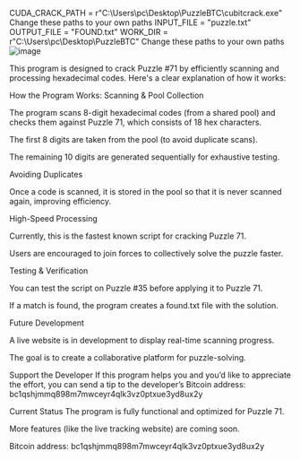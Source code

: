 CUDA_CRACK_PATH = r"C:\Users\pc\Desktop\PuzzleBTC\cubitcrack.exe" Change these paths to your own paths
INPUT_FILE = "puzzle.txt"
OUTPUT_FILE = "FOUND.txt"
WORK_DIR = r"C:\Users\pc\Desktop\PuzzleBTC" Change these paths to your own paths
![image](https://github.com/user-attachments/assets/6bcaf4fa-8f7d-4dbb-9ff8-83959a671263)

This program is designed to crack Puzzle #71 by efficiently scanning and processing hexadecimal codes. Here's a clear explanation of how it works:

How the Program Works:
Scanning & Pool Collection

The program scans 8-digit hexadecimal codes (from a shared pool) and checks them against Puzzle 71, which consists of 18 hex characters.

The first 8 digits are taken from the pool (to avoid duplicate scans).

The remaining 10 digits are generated sequentially for exhaustive testing.

Avoiding Duplicates

Once a code is scanned, it is stored in the pool so that it is never scanned again, improving efficiency.

High-Speed Processing

Currently, this is the fastest known script for cracking Puzzle 71.

Users are encouraged to join forces to collectively solve the puzzle faster.

Testing & Verification

You can test the script on Puzzle #35 before applying it to Puzzle 71.

If a match is found, the program creates a found.txt file with the solution.

Future Development

A live website is in development to display real-time scanning progress.

The goal is to create a collaborative platform for puzzle-solving.

Support the Developer
If this program helps you and you’d like to appreciate the effort, you can send a tip to the developer’s Bitcoin address:
bc1qshjmmq898m7mwceyr4qlk3vz0ptxue3yd8ux2y

Current Status
The program is fully functional and optimized for Puzzle 71.

More features (like the live tracking website) are coming soon.

Bitcoin address:
bc1qshjmmq898m7mwceyr4qlk3vz0ptxue3yd8ux2y
